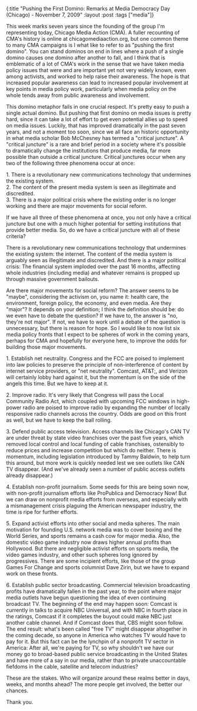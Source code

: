 {:title "Pushing the First Domino: Remarks at Media Democracy Day (Chicago) - November 7, 2009"
:layout :post
:tags  ["media"]}

This week marks seven years since the founding of the group I'm representing
today, Chicago Media Action (CMA). A fuller recounting of CMA's history is
online at chicagomediaaction.org, but one common theme to many CMA campaigns
is I what like to refer to as "pushing the first domino". You can stand
dominos on end in lines where a push of a single domino causes one domino
after another to fall, and I think that is emblematic of a lot of CMA's work
in the sense that we have taken media policy issues that were and are
important yet not very widely known, even among activists, and worked to help
raise their awareness. The hope is that increased popular awareness can lead
to increased popular involvement at key points in media policy work,
particularly when media policy on the whole tends away from public awareness
and involvement.  
  
This domino metaphor fails in one crucial respect. It's pretty easy to push a
single actual domino. But pushing that first domino on media issues is pretty
hard, since it can take a lot of effort to get even potential allies up to
speed on media issues. Luckily, that has improved dramatically in the past
seven years, and not a moment too soon, since we all face an historic
opportunity in what media scholar Bob McChesney has termed a "critical
juncture". A "critical juncture" is a rare and brief period in a society
where it's possible to dramatically change the institutions that produce
media, far more possible than outside a critical juncture. Critical junctures
occur when any two of the following three phenomena occur at once:  
  
1\. There is a revolutionary new communications technology that undermines the
existing system.  
2\. The content of the present media system is seen as illegitimate and
discredited.  
3\. There is a major political crisis where the existing order is no longer
working and there are major movements for social reform.  
  
If we have all three of these phenomena at once, you not only have a critical
juncture but one with a much higher potential for setting institutions that
provide better media. So, do we have a critical juncture with all of these
criteria?  
  
There is a revolutionary new communications technology that undermines the
existing system: the internet. The content of the media system is arguably
seen as illegitimate and discredited. And there is a major political crisis:
The financial system imploded over the past 16 months, affecting whole
industries (including media) and whatever remains is propped up through
massive government bailouts.  
  
Are there major movements for social reform? The answer seems to be "maybe",
considering the activism on, you name it: health care, the environment,
foreign policy, the economy, and even media. Are they "major"? It depends on
your definition; I think the definition should be: do we even have to debate
the question? If we have to, the answer is "no, they're not major". If not,
we have to work until a debate of the question is unnecessary, but there is
reason for hope. So I would like to now list six media policy fronts that I
expect to be spheres of work in the coming years, perhaps for CMA and
hopefully for everyone here, to improve the odds for building those major
movements.  
  
1\. Establish net neutrality. Congress and the FCC are poised to implement
into law policies to preserve the principle of non-interference of content by
internet service providers, or "net neutrality". Comcast, AT&T;, and Verizon
will certainly lobby hard against it, but the momentum is on the side of the
angels this time. But we have to keep at it.  
  
2\. Improve radio. It's very likely that Congress will pass the Local
Community Radio Act, which coupled with upcoming FCC windows in high-power
radio are poised to improve radio by expanding the number of locally
responsive radio channels across the country. Odds are good on this front as
well, but we have to keep the ball rolling.  
  
3\. Defend public access television. Access channels like Chicago's CAN TV are
under threat by state video franchises over the past five years, which removed
local control and local funding of cable franchises, ostensibly to reduce
prices and increase competition but which do neither. There is momentum,
including legislation introduced by Tammy Baldwin, to help turn this around,
but more work is quickly needed lest we see outlets like CAN TV disappear.
(And we've already seen a number of public access outlets already disappear.)  
  
4\. Establish non-profit journalism. Some seeds for this are being sown now,
with non-profit journalism efforts like ProPublica and Democracy Now! But we
can draw on nonprofit media efforts from overseas, and especially with a
mismanagement crisis plaguing the American newspaper industry, the time is
ripe for further efforts.  
  
5\. Expand activist efforts into other social and media spheres. The main
motivation for founding U.S. network media was to cover boxing and the World
Series, and sports remains a cash cow for major media. Also, the domestic
video game industry now draws higher annual profits than Hollywood. But there
are negligible activist efforts on sports media, the video games industry, and
other such spheres long ignored by progressives. There are some incipient
efforts, like those of the group Games For Change and sports columnist Dave
Zirin, but we have to expand work on these fronts.  
  
6\. Establish public sector broadcasting. Commercial television broadcasting
profits have dramatically fallen in the past year, to the point where major
media outlets have begun questioning the idea of even continuing broadcast TV.
The beginning of the end may happen soon: Comcast is currently in talks to
acquire NBC Universal, and with NBC in fourth place in the ratings, Comcast if
it completes the buyout could make NBC just another cable channel. And if
Comcast does that, CBS might soon follow. The end result: what's been called
"free TV" might disappear altogether in the coming decade, so anyone in
America who watches TV would have to pay for it. But this fact can be the
lynchpin of a nonprofit TV sector in America: After all, we're paying for TV,
so why shouldn't we have our money go to broad-based public service
broadcasting in the United States and have more of a say in our media, rather
than to private unaccountable fiefdoms in the cable, satellite and telecom
industries?  
  
These are the stakes. Who will organize around these realms better in days,
weeks, and months ahead? The more people get involved, the better our chances.  
  
Thank you.

